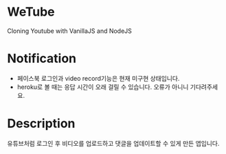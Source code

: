 # WeTube

Cloning Youtube with VanillaJS and NodeJS

# Notification

- 페이스북 로그인과 video record기능은 현재 미구현 상태입니다.
- heroku로 볼 때는 응답 시간이 오래 걸릴 수 있습니다. 오류가 아니니 기다려주세요.

# Description

유튜브처럼 로그인 후 비디오를 업로드하고 댓글을 업데이트할 수 있게 만든 앱입니다.


